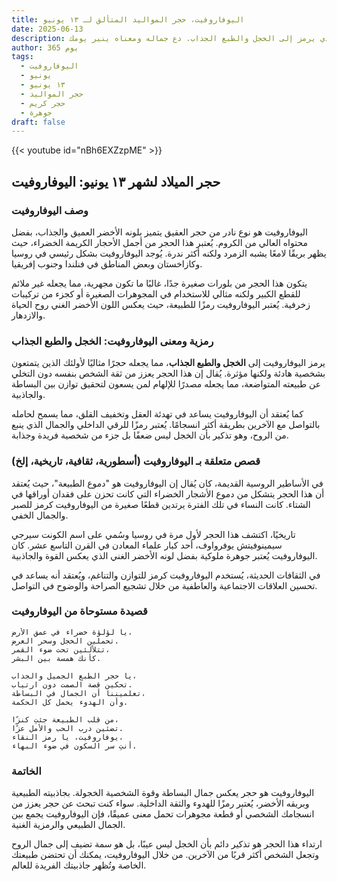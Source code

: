 ```yaml
---
title: اليوفاروفيت، حجر المواليد المتألق لـ ١٣ يونيو
date: 2025-06-13
description: اشعر بأهمية اليوفاروفيت، حجر المواليد لـ ١٣ يونيو الذي يرمز إلى الخجل والطبع الجذاب. دع جماله ومعناه ينير يومك.
author: 365 يوم
tags:
  - اليوفاروفيت
  - يونيو
  - ١٣ يونيو
  - حجر المواليد
  - حجر كريم
  - جوهرة
draft: false
---
```


{{< youtube id="nBh6EXZzpME" >}}

## حجر الميلاد لشهر ١٣ يونيو: اليوفاروفيت

### وصف اليوفاروفيت

اليوفاروفيت هو نوع نادر من حجر العقيق يتميز بلونه الأخضر العميق والجذاب، بفضل محتواه العالي من الكروم. يُعتبر هذا الحجر من أجمل الأحجار الكريمة الخضراء، حيث يظهر بريقًا لامعًا يشبه الزمرد ولكنه أكثر ندرة. يُوجد اليوفاروفيت بشكل رئيسي في روسيا وكازاخستان وبعض المناطق في فنلندا وجنوب إفريقيا.

يتكون هذا الحجر من بلورات صغيرة جدًا، غالبًا ما تكون مجهرية، مما يجعله غير ملائم للقطع الكبير ولكنه مثالي للاستخدام في المجوهرات الصغيرة أو كجزء من تركيبات زخرفية. يُعتبر اليوفاروفيت رمزًا للطبيعة، حيث يعكس اللون الأخضر الغني روح الحياة والازدهار.

### رمزية ومعنى اليوفاروفيت: الخجل والطبع الجذاب

يرمز اليوفاروفيت إلى **الخجل والطبع الجذاب**، مما يجعله حجرًا مثاليًا لأولئك الذين يتمتعون بشخصية هادئة ولكنها مؤثرة. يُقال إن هذا الحجر يعزز من ثقة الشخص بنفسه دون التخلي عن طبيعته المتواضعة، مما يجعله مصدرًا للإلهام لمن يسعون لتحقيق توازن بين البساطة والجاذبية.

كما يُعتقد أن اليوفاروفيت يساعد في تهدئة العقل وتخفيف القلق، مما يسمح لحامله بالتواصل مع الآخرين بطريقة أكثر انسجامًا. يُعتبر رمزًا للرقي الداخلي والجمال الذي ينبع من الروح، وهو تذكير بأن الخجل ليس ضعفًا بل جزء من شخصية فريدة وجذابة.

### قصص متعلقة بـ اليوفاروفيت (أسطورية، ثقافية، تاريخية، إلخ)

في الأساطير الروسية القديمة، كان يُقال إن اليوفاروفيت هو "دموع الطبيعة"، حيث يُعتقد أن هذا الحجر يتشكل من دموع الأشجار الخضراء التي كانت تحزن على فقدان أوراقها في الشتاء. كانت النساء في تلك الفترة يرتدين قطعًا صغيرة من اليوفاروفيت كرمز للصبر والجمال الخفي.

تاريخيًا، اكتشف هذا الحجر لأول مرة في روسيا وسُمي على اسم الكونت سيرجي سيمينوفيتش يوفرواوف، أحد كبار علماء المعادن في القرن التاسع عشر. كان اليوفاروفيت يُعتبر جوهرة ملوكية بفضل لونه الأخضر الغني الذي يعكس القوة والجاذبية.

في الثقافات الحديثة، يُستخدم اليوفاروفيت كرمز للتوازن والتناغم، ويُعتقد أنه يساعد في تحسين العلاقات الاجتماعية والعاطفية من خلال تشجيع الصراحة والوضوح في التواصل.

### قصيدة مستوحاة من اليوفاروفيت

```
يا لؤلؤة خضراء في عمق الأرض،  
تحملين الخجل وسحر العرض.  
تتلألئين تحت ضوء القمر،  
كأنك همسة بين البشر.

يا حجر الطبع الجميل والجذاب،  
تحكين قصة الصمت دون ارتياب.  
تعلميننا أن الجمال في البساطة،  
وأن الهدوء يحمل كل الحكمة.

من قلب الطبيعة جئتِ كنزًا،  
تضئين درب الحب والأمل عزًا.  
يوفاروفيت، يا رمز النقاء،  
أنتِ سر السكون في ضوء البهاء.
```

### الخاتمة

اليوفاروفيت هو حجر يعكس جمال البساطة وقوة الشخصية الخجولة. بجاذبيته الطبيعية وبريقه الأخضر، يُعتبر رمزًا للهدوء والثقة الداخلية. سواء كنت تبحث عن حجر يعزز من انسجامك الشخصي أو قطعة مجوهرات تحمل معنى عميقًا، فإن اليوفاروفيت يجمع بين الجمال الطبيعي والرمزية الغنية.

ارتداء هذا الحجر هو تذكير دائم بأن الخجل ليس عيبًا، بل هو سمة تضيف إلى جمال الروح وتجعل الشخص أكثر قربًا من الآخرين. من خلال اليوفاروفيت، يمكنك أن تحتضن طبيعتك الخاصة وتُظهر جاذبيتك الفريدة للعالم.